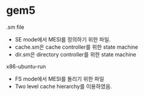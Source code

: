# gem5

.sm file
- SE mode에서 MESI를 정의하기 위한 파일.
- cache.sm은 cache controller를 위한 state machine
- dir.sm은 directory controller를 위한 state machine

x86-ubuntu-run
- FS mode에서 MESI를 돌리기 위한 파일
- Two level cache hierarchy를 이용하였음.
